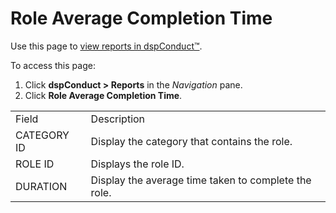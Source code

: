 # Role Average Completion Time

<div class="use">

Use this page to [view reports in
dspConduct™](../Use_Cases/View_Reports_in_dspConduct.htm).

</div>

To access this page:

1.  Click <span style="font-weight: bold;">dspConduct \>
    </span>**Reports** in the *Navigation* pane.
2.  Click **Role Average Completion Time**.

|             |                                                      |
| ----------- | ---------------------------------------------------- |
| Field       | Description                                          |
| CATEGORY ID | Display the category that contains the role.         |
| ROLE ID     | Displays the role ID.                                |
| DURATION    | Display the average time taken to complete the role. |
